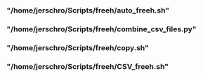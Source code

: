 

### "/home/jerschro/Scripts/freeh/auto_freeh.sh"
### "/home/jerschro/Scripts/freeh/combine_csv_files.py"
### "/home/jerschro/Scripts/freeh/copy.sh"
### "/home/jerschro/Scripts/freeh/CSV_freeh.sh"